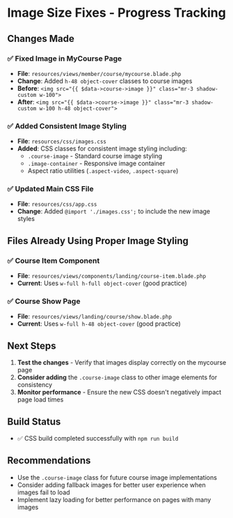 # Image Size Fixes - Progress Tracking

## Changes Made

### ✅ Fixed Image in MyCourse Page
- **File**: `resources/views/member/course/mycourse.blade.php`
- **Change**: Added `h-48 object-cover` classes to course images
- **Before**: `<img src="{{ $data->course->image }}" class="mr-3 shadow-custom w-100">`
- **After**: `<img src="{{ $data->course->image }}" class="mr-3 shadow-custom w-100 h-48 object-cover">`

### ✅ Added Consistent Image Styling
- **File**: `resources/css/images.css`
- **Added**: CSS classes for consistent image styling including:
  - `.course-image` - Standard course image styling
  - `.image-container` - Responsive image container
  - Aspect ratio utilities (`.aspect-video`, `.aspect-square`)

### ✅ Updated Main CSS File
- **File**: `resources/css/app.css`
- **Change**: Added `@import './images.css';` to include the new image styles

## Files Already Using Proper Image Styling

### ✅ Course Item Component
- **File**: `resources/views/components/landing/course-item.blade.php`
- **Current**: Uses `w-full h-full object-cover` (good practice)

### ✅ Course Show Page
- **File**: `resources/views/landing/course/show.blade.php`
- **Current**: Uses `w-full h-48 object-cover` (good practice)

## Next Steps

1. **Test the changes** - Verify that images display correctly on the mycourse page
2. **Consider adding** the `.course-image` class to other image elements for consistency
3. **Monitor performance** - Ensure the new CSS doesn't negatively impact page load times

## Build Status
- ✅ CSS build completed successfully with `npm run build`

## Recommendations
- Use the `.course-image` class for future course image implementations
- Consider adding fallback images for better user experience when images fail to load
- Implement lazy loading for better performance on pages with many images
